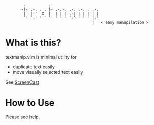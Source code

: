 
            .          .                          
           -|- ,-. . , |- ,-,-. ,-. ,-. . ,-. 
            |  |-'  X  |  | | | ,-| | | | | | 
            `' `-' ' ` `' ' ' ' `-^ ' ' ' |-' 
                                          |   < easy manupilation >

What is this?
==================================
textmanip.vim is minimal utility for

  * duplicate text easily
  * move visually selected text easily

See [ScreenCast](http://www.youtube.com/watch?v=rXeendPlUBA)

How to Use
==================================
Please see [help](https://github.com/t9md/vim-textmanip/blob/master/doc/textmanip.txt).
